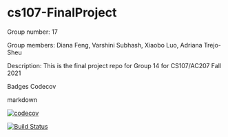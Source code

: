 # cs107-FinalProject
Group number: 17

Group members: Diana Feng, Varshini Subhash, Xiaobo Luo, Adriana Trejo-Sheu

Description: This is the final project repo for Group 14 for CS107/AC207 Fall 2021

Badges
Codecov

markdown

[![codecov](https://codecov.io/gh/cs107-creativename/cs107-FinalProject/branch/main/graph/badge.svg?token=MRY6K1IADM)](https://codecov.io/gh/cs107-creativename/cs107-FinalProject)

[![Build Status](https://app.travis-ci.com/cs107-creativename/cs107-FinalProject.svg?token=CJ6PEGRvgr7nYehDx63M&branch=main)](https://app.travis-ci.com/cs107-creativename/cs107-FinalProject)
